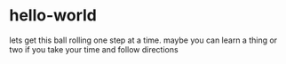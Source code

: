 hello-world
===========

lets get this ball rolling
one step at a time.
maybe you can learn a thing or two if
you take your time and follow directions
